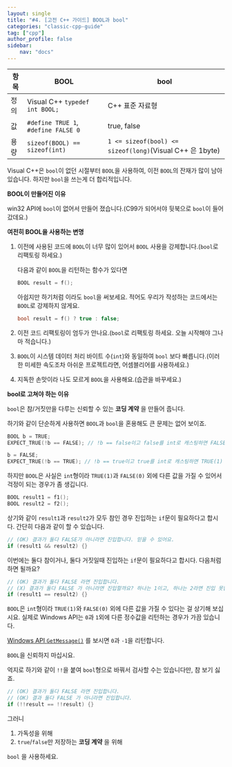 ```yaml
---
layout: single
title: "#4. [고전 C++ 가이드] BOOL과 bool"
categories: "classic-cpp-guide"
tag: ["cpp"]
author_profile: false
sidebar: 
    nav: "docs"
---
```


|항목|BOOL|bool|
|--|--|--|
|정의|Visual C++ `typedef int BOOL;`|C++ 표준 자료형|
|값|`#define TRUE 1`, `#define FALSE 0`| true, false|
|용량|`sizeof(BOOL) == sizeof(int)`|`1 <= sizeof(bool) <= sizeof(long)`(Visual C++ 은 1byte)|

Visual C++은 `bool`이 없던 시절부터 `BOOL`을 사용하여, 이전 `BOOL`의 잔재가 많이 남아 있습니다. 하지만 `bool`을 쓰는게 더 합리적입니다.

**BOOL이 만들어진 이유**

win32 API에 `bool`이 없어서 만들어 졌습니다.(C99가 되어서야 뒷북으로 `bool`이 들어갔데요.)

**여전히 BOOL을 사용하는 변명**

1. 이전에 사용된 코드에 `BOOL`이 너무 많이 있어서 `BOOL` 사용을 강제합니다.(`bool`로 리팩토링 하세요.)
    
    다음과 같이 `BOOL`을 리턴하는 함수가 있다면
    
    ```cpp
    BOOL result = f();
    ```

    아쉽지만 하기처럼 이라도 `bool`을 써보세요. 적어도 우리가 작성하는 코드에서는 `BOOL`로 강제하지 않게요.

    ```cpp
    bool result = f() ? true : false;
    ```

2. 이전 코드 리팩토링이 엄두가 안나요.(`bool`로 리팩토링 하세요. 오늘 시작해야 그나마 적습니다.)
3. `BOOL`이 시스템 데이터 처리 바이트 수(`int`)와 동일하여 `bool` 보다 빠릅니다.(이러한 미세한 속도조차 아쉬운 프로젝트라면, 어셈블리어를 사용하세요.)
4. 지독한 손맛이라 나도 모르게 `BOOL`을 사용해요.(습관을 바꾸세요.)

**bool로 고쳐야 하는 이유**

`bool`은 참/거짓만을 다루는 신뢰할 수 있는 **코딩 계약** 을 만들어 줍니다.

하기와 같이 단순하게 사용하면 `BOOL`과 `bool`을 혼용해도 큰 문제는 없어 보이죠.

```cpp
BOOL b = TRUE;
EXPECT_TRUE(!b == FALSE); // !b == false이고 false를 int로 캐스팅하면 FALSE(0)

b = FALSE;
EXPECT_TRUE(!b == TRUE); // !b == true이고 true를 int로 캐스팅하면 TRUE(1)
```

하지만 `BOOL`은 사실은 `int`형이라 `TRUE(1)`과 `FALSE(0)` 외에 다른 값을 가질 수 있어서 걱정이 되는 경우가 좀 생깁니다.

```cpp
BOOL result1 = f1();
BOOL result2 = f2();
```

상기와 같이 `result1`과 `result2`가 모두 참인 경우 진입하는 `if`문이 필요하다고 합시다. 간단히 다음과 같이 할 수 있습니다.

```cpp
// (OK) 결과가 둘다 FALSE가 아니라면 진입합니다. 믿을 수 있어요.
if (result1 && result2) {}
```

이번에는 둘다 참이거나, 둘다 거짓일때 진입하는 `if`문이 필요하다고 합시다. 다음처럼 하면 될까요?

```cpp
// (OK) 결과가 둘다 FALSE 라면 진입합니다.
// (X) 결과가 둘다 FALSE 가 아니라면 진입할까요? 하나는 1이고, 하나는 2라면 진입 못합니다.
if (result1 == result2) {}
```

`BOOL`은 `int`형이라 `TRUE(1)`와 `FALSE(0)` 외에 다른 값을 가질 수 있다는 걸 상기해 보십시요. 실제로 Windows API는 `0`과 `1`외에 다른 정수값을 리턴하는 경우가 가끔 있습니다.

[Windows API `GetMessage()`](https://learn.microsoft.com/en-us/windows/win32/api/winuser/nf-winuser-getmessage) 를 보시면 `0`과 `-1`을 리턴합니다.

`BOOL`을 신뢰하지 마십시요.

억지로 하기와 같이 `!!`을 붙여 `bool`형으로 바꿔서 검사할 수는 있습니다만, 참 보기 싫죠. 

```cpp
// (OK) 결과가 둘다 FALSE 라면 진입합니다.
// (OK) 결과 둘다 FALSE 가 아니라면 진입합니다.
if (!!result == !!result) {}
```

그러니 

1. 가독성을 위해
2. `true`/`false`만 저장하는 **코딩 계약** 을 위해

`bool` 을 사용하세요.
